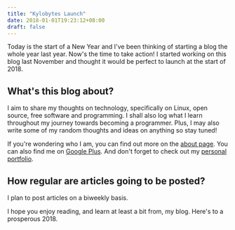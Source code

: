 ```yaml
---
title: "Kylobytes Launch"
date: 2018-01-01T19:23:12+08:00
draft: false
---
```


Today is the start of a New Year and I've been thinking of starting a blog the 
whole year last year. Now's the time to take action! I started working on this
blog last November and thought it would be perfect to launch at the start of
2018.

<!--more-->

## What's this blog about?

I aim to share my thoughts on technology, specifically on Linux, open source,
free software and programming. I shall also log what I learn throughout my
journey towards becoming a programmer. Plus, I may also write some of my random
thoughts and ideas on anything so stay tuned!

If you're wondering who I am, you can find out more on the [about page](/about/).
You can also find me on
[Google Plus](https://plus.google.com/109252877533134991431). And don't forget to
check out my [personal portfolio](https://www.kentdelante.info/).


## How regular are articles going to be posted?

I plan to post articles on a biweekly basis.


I hope you enjoy reading, and learn at least a bit from, my blog. Here's to a
prosperous 2018.
